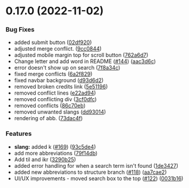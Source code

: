 # 0.17.0 (2022-11-02)


### Bug Fixes

* added submit button ([02df920](https://github.com/PriyansuMaurya/Abbreve/commit/02df9204cd353cc16dcf636355e5d198d1e54e0b))
* adjusted merge conflict. ([9cc0844](https://github.com/PriyansuMaurya/Abbreve/commit/9cc0844980140aee9f2a49c06cf7b93677becd59))
* adjusted mobile margin top for scroll button ([762a6d7](https://github.com/PriyansuMaurya/Abbreve/commit/762a6d7012df32f7ceb2bf237ebd4edd5e1962f6))
* Change letter and add word in README ([#144](https://github.com/PriyansuMaurya/Abbreve/issues/144)) ([aac3d6c](https://github.com/PriyansuMaurya/Abbreve/commit/aac3d6c6533044dfc8d82d7c4a945a7c8c1f042f))
* error doesn't show up on search ([7f8a34c](https://github.com/PriyansuMaurya/Abbreve/commit/7f8a34c0955494defdb69494bc05dc534e41c89c))
* fixed merge conflicts ([6a2f829](https://github.com/PriyansuMaurya/Abbreve/commit/6a2f829cb42c7bab01f27218b777d8f0fb4adc53))
* fixed navbar background ([d93d6d2](https://github.com/PriyansuMaurya/Abbreve/commit/d93d6d27a568c001f178c5011c805fa0d2b18142))
* removed broken credits link ([5e51196](https://github.com/PriyansuMaurya/Abbreve/commit/5e51196da3b473198b54b8a00950c6a6386dd6a9))
* removed conflict lines ([e22ad94](https://github.com/PriyansuMaurya/Abbreve/commit/e22ad94c9398832060d8b582cb80ccb46ee701cc))
* removed conflicting div ([3cf0dfc](https://github.com/PriyansuMaurya/Abbreve/commit/3cf0dfc6c865475c3aa7572d9280e7e315783ebe))
* removed conflicts ([86c70eb](https://github.com/PriyansuMaurya/Abbreve/commit/86c70ebaa283dbd5aeefed239946f67d894f29d2))
* removed unwanted slangs ([dd93014](https://github.com/PriyansuMaurya/Abbreve/commit/dd930148bd01427f9aa3bc3858d27b118d6443a4))
* rendering of abb. ([73dac4f](https://github.com/PriyansuMaurya/Abbreve/commit/73dac4f24ee7eee21c1d8205940f6a2b78e66504))


### Features

* **slang:** added k ([#169](https://github.com/PriyansuMaurya/Abbreve/issues/169)) ([93c5de4](https://github.com/PriyansuMaurya/Abbreve/commit/93c5de4d8220e988c419c54140bea3e753f7700b))
* add more abbreviations ([79f14db](https://github.com/PriyansuMaurya/Abbreve/commit/79f14db3ad37a6f1dc73be9b77f28e48b570a0fb))
* Add til and ikr ([3290b25](https://github.com/PriyansuMaurya/Abbreve/commit/3290b251bd1450ca7b2e2834a8422b9f08b23493))
* added error handling for when a search term isn't found ([1de3427](https://github.com/PriyansuMaurya/Abbreve/commit/1de34272020e34b4708fc853b0851d165c507a89))
* added new abbreviations to structure branch ([#118](https://github.com/PriyansuMaurya/Abbreve/issues/118)) ([aa7cae2](https://github.com/PriyansuMaurya/Abbreve/commit/aa7cae2c0936caf44eb9785304321703a4cd9aad))
* UI/UX improvements - moved search box to the top ([#122](https://github.com/PriyansuMaurya/Abbreve/issues/122)) ([0031b16](https://github.com/PriyansuMaurya/Abbreve/commit/0031b160f91cc3906d9fd6ed91bed6f66141276a))



